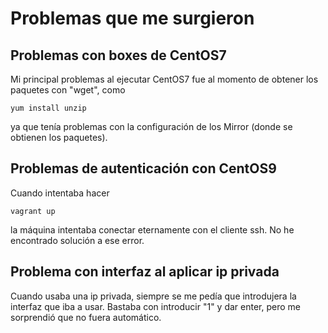 # Problemas que me surgieron

## Problemas con boxes de CentOS7

Mi principal problemas al ejecutar CentOS7 fue al momento de obtener los paquetes con "wget", como

```
yum install unzip
```

ya que tenía problemas con la configuración de los Mirror (donde se obtienen los paquetes).

## Problemas de autenticación con CentOS9

Cuando intentaba hacer

```
vagrant up
```

la máquina intentaba conectar eternamente con el cliente ssh. No he encontrado solución a ese error.

## Problema con interfaz al aplicar ip privada

Cuando usaba una ip privada, siempre se me pedía que introdujera la interfaz que iba a usar. Bastaba con introducir "1" y dar enter, pero me sorprendió que no fuera automático.
